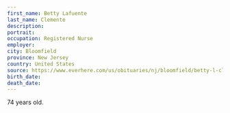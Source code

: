 ```yaml
---
first_name: Betty Lafuente
last_name: Clemente
description: 
portrait: 
occupation: Registered Nurse
employer: 
city: Bloomfield
province: New Jersey
country: United States
source: https://www.everhere.com/us/obituaries/nj/bloomfield/betty-l-clemente-10725687
birth_date: 
death_date: 
---
```


74 years old.